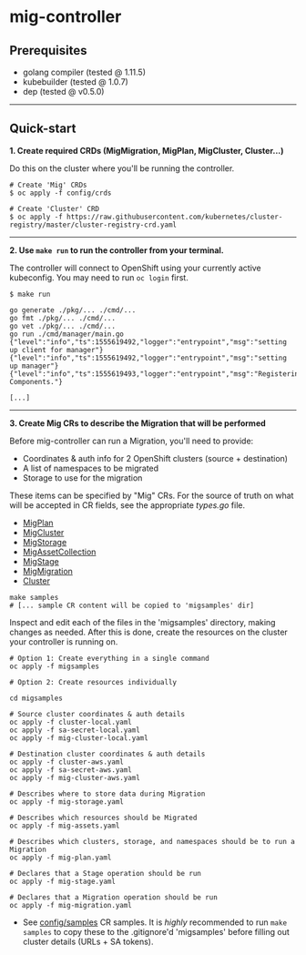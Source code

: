 # mig-controller

## Prerequisites

 - golang compiler (tested @ 1.11.5)
 - kubebuilder (tested @ 1.0.7)
 - dep (tested @ v0.5.0)

---

## Quick-start

__1. Create required CRDs (MigMigration, MigPlan, MigCluster, Cluster...)__

Do this on the cluster where you'll be running the controller.

```
# Create 'Mig' CRDs
$ oc apply -f config/crds

# Create 'Cluster' CRD
$ oc apply -f https://raw.githubusercontent.com/kubernetes/cluster-registry/master/cluster-registry-crd.yaml
```

---

__2.  Use `make run` to run the controller from your terminal.__ 

The controller will connect to OpenShift using your currently active kubeconfig. You may need to run `oc login` first.

```
$ make run

go generate ./pkg/... ./cmd/...
go fmt ./pkg/... ./cmd/...
go vet ./pkg/... ./cmd/...
go run ./cmd/manager/main.go
{"level":"info","ts":1555619492,"logger":"entrypoint","msg":"setting up client for manager"}
{"level":"info","ts":1555619492,"logger":"entrypoint","msg":"setting up manager"}
{"level":"info","ts":1555619493,"logger":"entrypoint","msg":"Registering Components."}

[...]
```

---

__3. Create Mig CRs to describe the Migration that will be performed__

Before mig-controller can run a Migration, you'll need to provide:
 - Coordinates & auth info for 2 OpenShift clusters (source + destination)
 - A list of namespaces to be migrated
 - Storage to use for the migration

 These items can be specified by "Mig" CRs. For the source of truth on what will be accepted in CR fields, see the appropriate _types.go_ file.

- [MigPlan](https://github.com/fusor/mig-controller/blob/master/pkg/apis/migration/v1alpha1/migplan_types.go)
- [MigCluster](https://github.com/fusor/mig-controller/blob/master/pkg/apis/migration/v1alpha1/migcluster_types.go)
- [MigStorage](https://github.com/fusor/mig-controller/blob/master/pkg/apis/migration/v1alpha1/migstorage_types.go)
- [MigAssetCollection](https://github.com/fusor/mig-controller/blob/master/pkg/apis/migration/v1alpha1/migassetcollection_types.go)
- [MigStage](https://github.com/fusor/mig-controller/blob/master/pkg/apis/migration/v1alpha1/migstage_types.go)
- [MigMigration](https://github.com/fusor/mig-controller/blob/master/pkg/apis/migration/v1alpha1/migmigration_types.go)
- [Cluster](https://github.com/kubernetes/cluster-registry/blob/master/pkg/apis/clusterregistry/v1alpha1/types.go)


```
make samples
# [... sample CR content will be copied to 'migsamples' dir]
```

Inspect and edit each of the files in the 'migsamples' directory, making changes as needed. After this is done, create the resources on the cluster your controller is running on.

```
# Option 1: Create everything in a single command
oc apply -f migsamples

# Option 2: Create resources individually

cd migsamples

# Source cluster coordinates & auth details
oc apply -f cluster-local.yaml
oc apply -f sa-secret-local.yaml
oc apply -f mig-cluster-local.yaml

# Destination cluster coordinates & auth details
oc apply -f cluster-aws.yaml
oc apply -f sa-secret-aws.yaml
oc apply -f mig-cluster-aws.yaml

# Describes where to store data during Migration
oc apply -f mig-storage.yaml

# Describes which resources should be Migrated
oc apply -f mig-assets.yaml

# Describes which clusters, storage, and namespaces should be to run a Migration
oc apply -f mig-plan.yaml

# Declares that a Stage operation should be run
oc apply -f mig-stage.yaml

# Declares that a Migration operation should be run 
oc apply -f mig-migration.yaml
```

- See [config/samples](https://github.com/fusor/mig-controller/tree/master/config/samples) CR samples. It is _highly_ recommended to run `make samples` to copy these to the .gitignore'd 'migsamples' before filling out cluster details (URLs + SA tokens).
